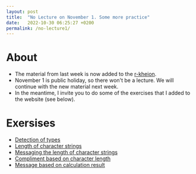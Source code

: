 ```yaml
---
layout: post
title:  "No Lecture on November 1. Some more practice"
date:   2022-10-30 06:25:27 +0200
permalink: /no-lecture1/
---
```


# About

- The material from last week is now added to the [r-kheion](https://adamkocsis.github.io/rkheion/2_Advanced_Beginner/02_types_and_variables/special_values.html).  
- November 1 is public holiday, so there won't be a lecture. We will continue with the new material next week.
- In the meantime, I invite you to do some of the exercises that I added to the website (see below).

# Exersises

- [Detection of types](https://adamkocsis.github.io/rkheion/Exercises/2022-10-27a_type_detection.html)
- [Length of character strings](https://adamkocsis.github.io/rkheion/Exercises/2022-10-27_string-length.html)
- [Messaging the length of character strings](https://adamkocsis.github.io/rkheion/Exercises/2022-10-27b_messaging_nchar.html)
- [Compliment based on character length](https://adamkocsis.github.io/rkheion/Exercises/2022-10-27c_if_message_nchar.html)
- [Message based on calculation result](https://adamkocsis.github.io/rkheion/2_Advanced_Beginner/04_conditionals/else-statements.html)



